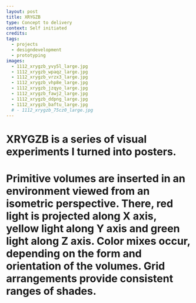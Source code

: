 ```yaml
---
layout: post
title: XRYGZB
type: Concept to delivery
context: Self initiated
credits:
tags:
  - projects
  - designdevelopment
  - prototyping
images:
  - 1112_xrygzb_yvy5l_large.jpg
  - 1112_xrygzb_wpaqz_large.jpg
  - 1112_xrygzb_vrzx3_large.jpg
  - 1112_xrygzb_vhp8e_large.jpg
  - 1112_xrygzb_jzqyo_large.jpg
  - 1112_xrygzb_fawj2_large.jpg
  - 1112_xrygzb_ddpng_large.jpg
  - 1112_xrygzb_baftu_large.jpg
  # - 1112_xrygzb_75cz0_large.jpg
---
```


# XRYGZB is a series of visual experiments I turned into posters.
# Primitive volumes are inserted in an environment viewed from an isometric perspective. There, red light is projected along X axis, yellow light along Y axis and green light along Z axis. Color mixes occur, depending on the form and orientation of the volumes. Grid arrangements provide consistent ranges of shades.<br>
